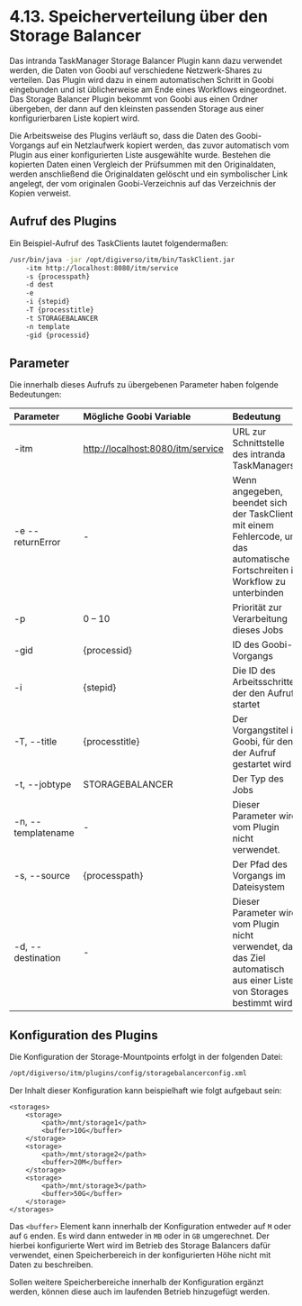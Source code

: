 # 4.13. Speicherverteilung über den Storage Balancer

Das intranda TaskManager Storage Balancer Plugin kann dazu verwendet werden, die Daten von Goobi auf verschiedene Netzwerk-Shares zu verteilen. Das Plugin wird dazu in einem automatischen Schritt in Goobi eingebunden und ist üblicherweise am Ende eines Workflows eingeordnet. Das Storage Balancer Plugin bekommt von Goobi aus einen Ordner übergeben, der dann auf den kleinsten passenden Storage aus einer konfigurierbaren Liste kopiert wird.

Die Arbeitsweise des Plugins verläuft so, dass die Daten des Goobi-Vorgangs auf ein Netzlaufwerk kopiert werden, das zuvor automatisch vom Plugin aus einer konfigurierten Liste ausgewählte wurde. Bestehen die kopierten Daten einen Vergleich der Prüfsummen mit den Originaldaten, werden anschließend die Originaldaten gelöscht und ein symbolischer Link angelegt, der vom originalen Goobi-Verzeichnis auf das Verzeichnis der Kopien verweist.

## Aufruf des Plugins

Ein Beispiel-Aufruf des TaskClients lautet folgendermaßen:

```bash
/usr/bin/java -jar /opt/digiverso/itm/bin/TaskClient.jar 
    -itm http://localhost:8080/itm/service 
    -s {processpath} 
    -d dest 
    -e 
    -i {stepid} 
    -T {processtitle} 
    -t STORAGEBALANCER 
    -n template 
    -gid {processid}
```

## Parameter

Die innerhalb dieses Aufrufs zu übergebenen Parameter haben folgende Bedeutungen:

| Parameter | Mögliche Goobi Variable | Bedeutung |
| :--- | :--- | :--- |
| -itm | [http://localhost:8080/itm/service](http://localhost:8080/itm/service) | URL zur Schnittstelle des intranda TaskManagers |
| -e --returnError | - | Wenn angegeben, beendet sich der TaskClient mit einem Fehlercode, um das automatische Fortschreiten im Workflow zu unterbinden |
| -p | 0 – 10 | Priorität zur Verarbeitung dieses Jobs |
| -gid | {processid} | ID des Goobi-Vorgangs |
| -i | {stepid} | Die ID des Arbeitsschrittes, der den Aufruf startet |
| -T, --title | {processtitle} | Der Vorgangstitel in Goobi, für den der Aufruf gestartet wird |
| -t, --jobtype | STORAGEBALANCER | Der Typ des Jobs |
| -n, --templatename | - | Dieser Parameter wird vom Plugin nicht verwendet. |
| -s, --source | {processpath} | Der Pfad des Vorgangs im Dateisystem |
| -d, --destination | - | Dieser Parameter wird vom Plugin nicht verwendet, da das Ziel automatisch aus einer Liste von Storages bestimmt wird. |

## Konfiguration des Plugins

Die Konfiguration der Storage-Mountpoints erfolgt in der folgenden Datei:

```bash
/opt/digiverso/itm/plugins/config/storagebalancerconfig.xml
```

Der Inhalt dieser Konfiguration kann beispielhaft wie folgt aufgebaut sein:

```markup
<storages>
    <storage>
        <path>/mnt/storage1</path>
        <buffer>10G</buffer>
    </storage>
    <storage>
        <path>/mnt/storage2</path>
        <buffer>20M</buffer>
    </storage>
    <storage>
        <path>/mnt/storage3</path>
        <buffer>50G</buffer>
    </storage>
</storages>
```

Das `<buffer>` Element kann innerhalb der Konfiguration entweder auf `M` oder auf `G` enden. Es wird dann entweder in `MB` oder in `GB` umgerechnet. Der hierbei konfigurierte Wert wird im Betrieb des Storage Balancers dafür verwendet, einen Speicherbereich in der konfigurierten Höhe nicht mit Daten zu beschreiben.

Sollen weitere Speicherbereiche innerhalb der Konfiguration ergänzt werden, können diese auch im laufenden Betrieb hinzugefügt werden.

